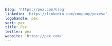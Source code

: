 ```yaml
---
blog: 'https://pex.com/blog'
linkedin: 'https://linkedin.com/company/pexeso'
logohandle: pex
sort: pex
title: Pex
twitter: pex
website: 'https://pex.com/'
---
```

